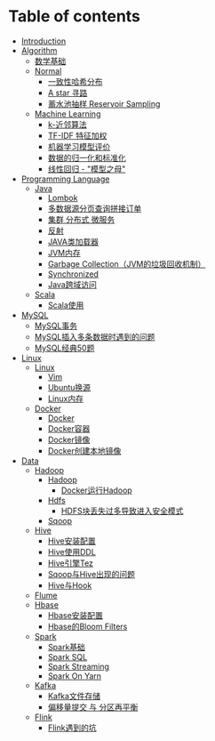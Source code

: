 # Table of contents

* [Introduction](README.md)
* [Algorithm](algorithm/README.md)
  * [数学基础](algorithm/math.md)
  * [Normal](algorithm/normal/README.md)
    * [一致性哈希分布](algorithm/normal/yi-zhi-xing-ha-xi-suan-fa.md)
    * [A star 寻路](algorithm/normal/Astar.md)
    * [蓄水池抽样 Reservoir Sampling](algorithm/normal/reservoir-sampling.md)
  * [Machine Learning](algorithm/ml/README.md)
    * [k-近邻算法](algorithm/ml/knn.md)
    * [TF-IDF 特征加权](algorithm/ml/tf-idf.md)
    * [机器学习模型评价](algorithm/ml/evaluate.md)
    * [数据的归一化和标准化](algorithm/ml/normalization.md)
    * [线性回归 - "模型之母"](algorithm/ml/linear-regression.md)
* [Programming Language]()
  <!-- * [DesignPattern](designPattern/README.md) -->
  * [Java](java/README.md)
    * [Lombok](java/lombok.md)
    * [多数据源分页查询拼接订单](java/duo-shu-ju-yuan-fen-ye-cha-xun-pin-jie-ding-dan.md)
    * [集群 分布式 微服务](java/ji-qun-fen-bu-shi-wei-fu-wu.md)
    * [反射](java/fan-she.md)
    * [JAVA类加载器](java/java-lei-jia-zai-qi.md)
    * [JVM内存](java/jvm-nei-cun.md)
    * [Garbage Collection（JVM的垃圾回收机制）](java/garbage-collectionjvm-de-la-ji-hui-shou-ji-zhi.md)
    * [Synchronized](java/synchronized.md)
    * [Java跨域访问](java/SpringBoot-Ajax-kua-yu.md)
  * [Scala](scala/README.md)
    * [Scala使用](scala/scala-shi-yong.md)
* [MySQL](mysql/README.md)
  * [MySQL事务](mysql/mysql-shi-wu.md)
  * [MySQL插入多条数据时遇到的问题](mysql/mysql-you-hua-innodb_flush_log_at_trx_commit.md)
  * [MySQL经典50题](mysql/mysql-jing-dian-50-ti.md)
* [Linux](linux/README.md)
  * [Linux](linux/README.md)
    * [Vim](linux/vim.md)
    * [Ubuntu换源](linux/ubuntu-huan-yuan.md)
    * [Linux内存](linux/linux-nei-cun.md)
  * [Docker](linux/docker/README.md)
    * [Docker](linux/docker/docker.md)
    * [Docker容器](linux/docker/docker-rong-qi.md)
    * [Docker镜像](linux/docker/docker-jing-xiang.md)
    * [Docker创建本地镜像](linux/docker/docker-chuang-jian-ben-di-jing-xiang.md)
* [Data]()
  * [Hadoop](data/hadoop/README.md)
    * [Hadoop](data/hadoop/README.md)
      * [Docker运行Hadoop](data/hadoop/docker-yun-xing-hadoop.md)
    * [Hdfs](data/hadoop/hdfs/README.md)
      * [HDFS块丢失过多导致进入安全模式](data/hadoop/hdfs/hdfs-repair-block-safe-mode.md)
    * [Sqoop](data/hadoop/sqoop.md)
      <!-- * [HDFS写流程](hadoop/hdfs/hdfs-write.md) -->
      <!-- * [Hbase读流程](hadoop/hdfs/hdfs-read.md) -->
    <!-- * [MapReduce](data/mapreduce/README.md) -->
  * [Hive](data/hive/README.md)
    * [Hive安装配置](data/hive/hive-an-zhuang-pei-zhi.md)
    * [Hive使用DDL](data/hive/hive-shi-yong-ddl.md)
    * [Hive引擎Tez](data/hive/hive-yin-qing-tez.md)
    * [Sqoop与Hive出现的问题](data/hive/sqoop-hive-problem.md)
    * [Hive与Hook](data/hive/hive-yu-hook.md)
  * [Flume](data/flume/README.md)
  <!-- * [Flume](data/flume/.md) -->
  * [Hbase](data/hbase/README.md)
    * [Hbase安装配置](data/hbase/hbase-an-zhuang.md)
    <!-- * [Hbase写流程](data/hbase/hbase-write.md) -->
    <!-- * [Hbase读流程](data/hbase/hbase-read.md) -->
    * [Hbase的Bloom Filters](data/hbase/bloom-filters.md)
  <!-- * [DataX](data/datax/README.md) -->
  * [Spark](data/spark/README.md)
    * [Spark基础](data/spark/spark-core.md)
    * [Spark SQL](data/spark/spark-sql.md)
    * [Spark Streaming](data/spark/spark-streaming.md)
    * [Spark On Yarn](data/spark/spark-on-yarn.md)
    <!-- * [Tuning Spark](data/spark/tuning-spark.md) -->
    <!-- * [Spark Operations](data/spark/spark-operations.md) -->
    <!-- * [Spark SQL 之 Join](data/spark/spark-join.md) -->
  * [Kafka](data/kafka/README.md)
    * [Kafka文件存储](data/kafka/kafka-file.md)
    * [偏移量提交 与 分区再平衡](data/kafka/kafka-offset.md)
  * [Flink](data/flink/README.md)
    * [Flink遇到的坑](data/flink/flink-problem.md)

